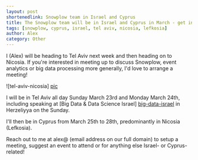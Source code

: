 ```yaml
---
layout: post
shortenedlink: Snowplow team in Israel and Cyprus
title: The Snowplow team will be in Israel and Cyprus in March - get in touch if you'd like to meet
tags: [snowplow, cyprus, israel, tel aviv, nicosia, lefkosia]
author: Alex
category: Other
---
```


I (Alex) will be heading to Tel Aviv next week and then heading on to Nicosia. If you're interested in meeting up to discuss Snowplow, event analytics or big data processing more generally, I'd love to arrange a meeting!

![tel-aviv-nicosia] [pic]

I will be in Tel Aviv all day Sunday March 23rd and Monday March 24th, including speaking at [Big Data & Data Science Israel] [big-data-israel] in Herzeliyya on the Sunday.

I'll then be in Cyprus from March 25th to 28th, predominantly in Nicosia (Lefkosia).

Reach out to me at alex@ (email address on our full domain) to setup a meeting, suggest an event to attend or for anything else Israel- or Cyprus-related!

[pic]: /assets/img/blog/2014/03/tel-aviv-nicosia.jpg
[big-data-israel]: http://www.meetup.com/Big-Data-Israel/events/168389362/
